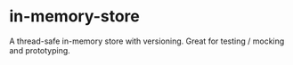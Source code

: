 # in-memory-store
A thread-safe in-memory store with versioning. Great for testing / mocking and prototyping.
